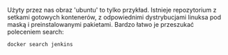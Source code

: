 Użyty przez nas obraz 'ubuntu' to tylko przykład. Istnieje repozytorium z setkami gotowych kontenerów, z odpowiednimi dystrybucjami linuksa pod maską i preinstalowanymi pakietami. Bardzo łatwo je przeszukać poleceniem search:
```
docker search jenkins
```
